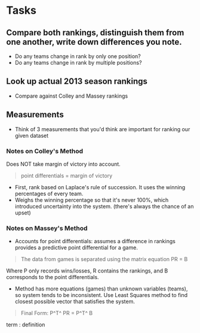 # Tasks

## Compare both rankings, distinguish them from one another, write down differences you note.
- Do any teams change in rank by only one position?
- Do any teams change in rank by multiple positions?

## Look up actual 2013 season rankings
- Compare against Colley and Massey rankings

## Measurements
- Think of 3 measurements that you'd think are important for ranking our given dataset

### Notes on Colley's Method

Does NOT take margin of victory into account. 

> point differentials = margin of victory

- First, rank based on Laplace's rule of succession. It uses the winning percentages of every team. 
- Weighs the winning percentage so that it's never 100%, which introduced uncertainty into the system. (there's always the chance of an upset)

### Notes on Massey's Method

- Accounts for point differentials: assumes a difference in rankings provides a predictive point differential for a game.

> The data from games is separated using the matrix equation PR = B

Where P only records wins/losses, R contains the rankings, and B corresponds to the point differentials.

- Method has more equations (games) than unknown variables (teams), so system tends to be inconsistent. Use Least Squares method to find closest possible vector that satisfies the system.

> Final Form: P^T^ PR = P^T^ B

term
: definition
